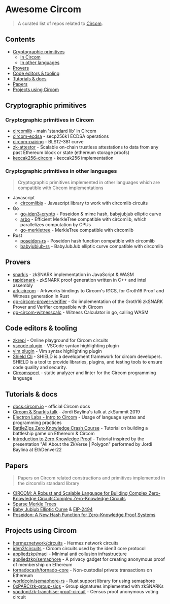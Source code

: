 # Awesome Circom

> A curated list of repos related to [Circom](https://github.com/iden3/circom).

## Contents
- [Cryptographic primitives](#cryptographic-primitives)
   - [In Circom](#cryptographic-primitives-in-circom)
   - [In other languages](#cryptographic-primitives-in-other-languages)
- [Provers](#provers)
- [Code editors & tooling](#code-editors--tooling)
- [Tutorials & docs](#tutorials--docs)
- [Papers](#papers)
- [Projects using Circom](#projects-using-circom)


## Cryptographic primitives

### Cryptographic primitives in Circom
- [circomlib](https://github.com/iden3/circomlib) - main 'standard lib' in Circom
- [circom-ecdsa](https://github.com/0xPARC/circom-ecdsa) - secp256k1 ECDSA operations
- [circom-pairing](https://github.com/yi-sun/circom-pairing) - BLS12-381 curve
- [zk-attestor](https://github.com/yi-sun/zk-attestor) - Scalable on-chain trustless attestations to data from any past Ethereum block or state (ethereum storage proofs)
- [keccak256-circom](https://github.com/vocdoni/keccak256-circom) - keccak256 implementation

### Cryptographic primitives in other languages
> Cryptographic primitives implemented in other languages which are compatible with Circom implementations

- Javascript
   - [circomlibjs](https://github.com/iden3/circomlibjs) - Javascript library to work with circomlib circuits
- Go
   - [go-iden3-crypto](https://github.com/iden3/go-iden3-crypto) - Poseidon & mimc hash, babyjubjub elliptic curve
   - [arbo](https://github.com/vocdoni/arbo) - Efficient MerkleTree compatible with circomlib, which parallelizes computation by CPUs
   - [go-merkletree](https://github.com/iden3/go-merkletree) - MerkleTree compatible with circomlib 
- Rust
   - [poseidon-rs](https://github.com/arnaucube/poseidon-rs) - Poseidon hash function compatible with circomlib
   - [babyjubjub-rs](https://github.com/arnaucube/babyjubjub-rs) - BabyJubJub elliptic curve compatible with circomlib

## Provers
- [snarkjs](https://github.com/iden3/snarkjs) - zkSNARK implementation in JavaScript & WASM
- [rapidsnark](https://github.com/iden3/rapidsnark) - zkSNARK proof generation written in C++ and intel assembly
- [ark-circom](https://github.com/gakonst/ark-circom) - Arkworks bindings to Circom's R1CS, for Groth16 Proof and Witness generation in Rust
- [go-circom-prover-verifier](https://github.com/iden3/go-circom-prover-verifier/) - Go implementation of the Groth16 zkSNARK Prover and Verifier compatible with Circom
- [go-circom-witnesscalc](https://github.com/iden3/go-circom-witnesscalc) - Witness Calculator in go, calling WASM

## Code editors & tooling
- [zkrepl](https://github.com/0xPARC/zkrepl) - Online playground for Circom circuits
- [vscode plugin](https://github.com/iden3/circom-highlighting-vscode) - VSCode syntax highlighting plugin
- [vim plugin](https://github.com/iden3/vim-circom-syntax) - Vim syntax highlighting plugin
- [Shield Cli](https://github.com/xorddotcom/SHIELD) - SHIELD is a development framework for circom developers. SHIELD is a tool to provide libraries, plugins, and testing tools to ensure code quality and security.
- [Circomspect](https://github.com/trailofbits/circomspect) - static analyzer and linter for the Circom programming language

## Tutorials & docs
- [docs.circom.io](https://docs.circom.io/) - official Circom docs
- [Circom & Snarkjs talk](https://www.youtube.com/watch?v=-9TJa1hVsKA) - Jordi Baylina's talk at zkSummit 2019
- [Electron Labs - Intro to Circom](https://docs.electronlabs.org/intro-to-circom) - Usage of language syntax and programming practices
- [BattleZips Zero Knowledge Crash Course](https://www.youtube.com/channel/UCcVGZqz46ELMsjVRIr0VOxw) - Tutorial on building a battleship game on Ethereum & Circom
- [Introduction to Zero Knowledge Proof](https://github.com/enricobottazzi/ZKverse) - Tutorial inspired by the presentation "All About the ZkVerse | Polygon" performed by Jordi Baylina at EthDenver22

## Papers
> Papers on Circom related constructions and primitives implemented in the circomlib standard library

- [CIRCOM: A Robust and Scalable Language for Building Complex Zero-Knowledge CircuitsComplex Zero-Knowledge Circuits](https://www.techrxiv.org/articles/preprint/CIRCOM_A_Robust_and_Scalable_Language_for_Building_Complex_Zero-Knowledge_Circuits/19374986/1/files/34409498.pdf)
- [Sparse Merkle Trees](https://docs.iden3.io/publications/pdfs/Merkle-Tree.pdf)
- [Baby Jubjub Elliptic Curve](https://iden3-docs.readthedocs.io/en/latest/_downloads/33717d75ab84e11313cc0d8a090b636f/Baby-Jubjub.pdf) & [EIP-2494](https://eips.ethereum.org/EIPS/eip-2494)
- [Poseidon: A New Hash Function for Zero-Knowledge Proof Systems](https://eprint.iacr.org/2019/458)

## Projects using Circom
- [hermeznetwork/circuits](https://github.com/hermeznetwork/circuits) - Hermez network circuits
- [iden3/circuits](https://github.com/iden3/circuits/) - Circom circuits used by the iden3 core protocol
- [appliedzkp/maci](https://github.com/appliedzkp/maci) - Minimal anti collusion infrastructure
- [appliedzkp/semaphore](https://github.com/appliedzkp/semaphore) - A privacy gadget for creating anonymous proof of membership on Ethereum
- [tornadocash/tornado-core](https://github.com/tornadocash/tornado-core) - Non-custodial private transactions on Ethereum
- [worldcoin/semaphore-rs](https://github.com/worldcoin/semaphore-rs) - Rust support library for using semaphore
- [0xPARC/zk-group-sigs](https://github.com/0xPARC/zk-group-sigs) - Group signatures implemented with zkSNARKs
- [vocdoni/zk-franchise-proof-circuit](https://github.com/vocdoni/zk-franchise-proof-circuit) - Census proof anonymous voting circuit
